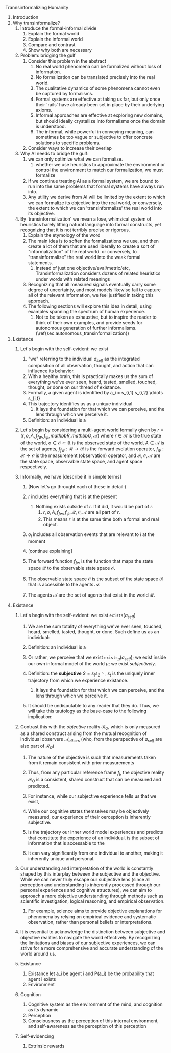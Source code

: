 Trannsinformalizing Humanity

1. Introduction
2. Why transinformalize?
   1. Introduce the formal-informal divide
      1. Explain the formal world
      2. Explain the informal world
      3. Compare and contrast
      4. Show why both are necessary
   2. Problem: bridging the gulf
      1. Consider this problem in the abstract
         1. No real world phenomena can be formalized without loss of information.
         2. No formalization can be translated precisely into the real world.
         3. The qualitative dynamics of some phenomena cannot even be captured by formalisms.
         4. Formal systems are effective at taking us far, but only once their 'rails' have already been set in place by their underlying axioms.
         5. Informal approaches are effective at exploring new domains, but should ideally crystallize into formalisms once the domain is understood.
         6. The informal, while powerful in conveying meaning, can sometimes be too vague or subjective to offer concrete solutions to specific problems.
      2. Consider ways to increase their overlap
   3. Why AI needs to bridge the gulf:
      1. we can only optimize what we can formalize.
         1. whether we use heuristics to approximate the environment or control the environment to match our formalization, we must formalize
      2. If we continue treating AI as a formal system, we are bound to run into the same problems that formal systems have always run into.
      3. Any utility we derive from AI will be limited by the extent to which we can formalize its objective into the real world, or conversely, the extent to which we can 'transinformalize' the real world into its objective.
   4. By 'transinformalization' we mean a lose, whimsical system of heuristics barely lifting natural language into formal constructs, yet recognizing that it is not terribly precise or rigorous.
      1. Explain the etymology of the word
      2. The main idea is to soften the formalizations we use, and then create a lot of them that are used liberally to create a sort of "informalization" of the real world. or conversely, to "transinformalize" the real world into the weak formal statements.
         1. Instead of just one objective/eval/metric/etc, Transinformalization considers dozens of related heuristics under words with related meanings
      3. Recognizing that all measured signals eventually carry some degree of uncertainty, and most models likewise fail to capture all of the relevant information, we feel justified in taking this approach.
      4. The following sections will explore this idea in detail, using examples spanning the spectrum of human experience.
         1. Not to be taken as exhaustive, but to inspire the reader to think of their own examples, and provide seeds for autonomous generation of further informalisms. (\ref{sec:autonomous_transinformalization})
3. Existance
   1. Let's begin with the self-evident: we exist
      1. "we" referring to the individual $a_{self}$ as the integrated composition of all observation, thought, and action that can influence its behavior.
      2. With a healthy brain, this is practically makes us the sum of everything we've ever seen, heard, tasted, smelled, touched, thought, or done on our thread of existance.
      3. Formally, a given agent is identified by a_i = s_{i,1} s_{i,2} \ddots s_{i,t}
      4. This trajectory identifies us as a unique individual
         1. It lays the foundation for that which we can perceive, and the lens through which we perceive it.
      5. Definition: an individual is a 




   1. Let's begin by considering a multi-agent world formally given by $r = (r, o, A, f_{fw}, f_\psi, mathbb{R}, mathbb{O}, \mathcal{A})$ where
      $r \in \mathcal{R}$ is the true state of the world,
      $o \in \mathcal{O} \subset \mathbb{R}$ is the observed state of the world,
      $A \in \mathcal{A}$ is the set of agents,
      $f_{fw} : \mathcal{R} \rightarrow \mathcal{R}$ is the forward evolution operator,
      $f_\psi : \mathcal{R} \rightarrow \mathcal{O}$ is the measurement (observation) operator,
      and $\mathcal{R}, \mathcal{O}, \mathcal{A}$ are the state space, observable state space, and agent space respectively.
   2. Informally, we have [describe it in simple terms]
      1. (Now let's go throught each of these in detail:)
      2. $r$ includes everything that is at the present
         1. Nothing exists outside of $r$. If it did, it would be part of $r$.
            1. $r, o, A, f_{fw}, f_\psi, \mathcal{R}, \mathcal{O}, \mathcal{A}$ are all part of $r$.
            2. This means $r$ is at the same time both a formal and real object.
      3. $o_i$ includes all observation events that are relevant to $i$ at the moment
      4. [continue explaining]
      
      5. The forward function $f_{fw}$ is the function that maps the state space $\mathcal{R}$ to the observable state space $\mathcal{O}$.
      6. The observable state space $\mathcal{O}$ is the subset of the state space $\mathcal{R}$ that is accessible to the agents $\mathcal{A}$.
      7. The agents $\mathcal{A}$ are the set of agents that exist in the world $\mathcal{R}$.
4. Existance
   1. Let's begin with the self-evident: we exist $\mathtt{exists}(a_{self})$
      1. We are the sum totality of everything we've ever seen, touched, heard, smelled, tasted, thought, or done. Such define us as an individual:
      2. Definition: an individual is a 



      2. Or rather, we perceive that we exist $\mathtt{exists}_\mu(a_{self})$; we exist inside our own informal model of the world $\mu$; we exist *subjectively*.
      3. Definition: the **subjective** $S = s_1 s_2 \ddots s_t$ is the uniquely inner trajectory from which we experience existance.
         1. It lays the foundation for that which we can perceive, and the lens through which we perceive it.
      4. It should be undisputable to any reader that they do. Thus, we will take this tautology as the base-case to the following implication:
   2. Contrast this with the *objective* reality $\mathcal{R}_O$, which is only measured as a shared construct arising from the mutual recognition of individual observers $\mathcal{A}_{others}$ (who, from the perspective of $a_{self}$ are also part of $\mathcal{R}_O$)
      1. The nature of the objective is such that measurements taken from it remain consistent with prior measurements
      2. Thus, from any particular reference frame $f_i$, the objective reality $\mathcal{R}_O$ is a consistent, shared construct that can be measured and predicted.
      3. For instance, while our subjective experience tells us that we exist,


      6. While our cognitive states themselves may be objectively measured, our experience of their oerception is inherently subjective.


      5.  is the trajectory our inner world model experiences and predicts that constitute the experience of an individual.
    is the subset of information that is accessable to the
         1. It can vary significantly from one individual to another, making it inherently unique and personal.

   2. Our understanding and interpretation of the world is constantly shaped by this interplay between the subjective and the objective. While we can never truly escape our subjective lens (since all perception and understanding is inherently processed through our personal experiences and cognitive structures), we can aim to approach a more objective understanding through methods such as scientific investigation, logical reasoning, and empirical observation.
      1. For example, science aims to provide objective explanations for phenomena by relying on empirical evidence and systematic observation, rather than personal beliefs or interpretations.

   3. It is essential to acknowledge the distinction between subjective and objective realities to navigate the world effectively. By recognizing the limitations and biases of our subjective experiences, we can strive for a more comprehensive and accurate understanding of the world around us.


   2. Existance
      1. Existance
         let a_i be agent i and P(a_i) be the probability that agent i exists
      2. Environment
   3. Cognition
      1. Cognitive system as the environment of the mind, and cognition as its dynamic
      2. Perception
      3. Consciousness as the perception of this internal environment, and self-awareness as the perception of this perception
   4. Self-evidencing
      1. Extrinsic rewards